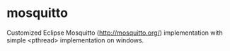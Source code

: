 # mosquitto
Customized Eclipse Mosquitto (http://mosquitto.org/) implementation with simple &lt;pthread> implementation on windows.
